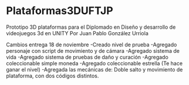 # Plataformas3DUFTJP
Prototipo 3D plataformas para el Diplomado en Diseño y desarrollo de videojuegos 3d en UNITY
Por Juan Pablo González Urriola

Cambios entrega 18 de noviembre
-Creado nivel de prueba
-Agregado personaje con script de movimiento y de cámara
-Agregado sistema de vida
-Agregado sistema de pruebas de daño y curación
-Agregado coleccionable simple moneda
-Agregado coleccionable estrella (Te hace ganar el nivel)
-Agregada las mecánicas de: Doble salto y movimiento de plataforma, con dos códigos distintos.

